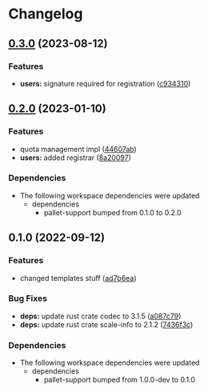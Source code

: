 # Changelog

## [0.3.0](https://github.com/finalbiome/finalbiome-node/compare/pallet-users-v0.2.0...pallet-users-v0.3.0) (2023-08-12)


### Features

* **users:** signature required for registration ([c934310](https://github.com/finalbiome/finalbiome-node/commit/c934310a0d536dd694cd4dce28030a086525fa97))

## [0.2.0](https://github.com/finalbiome/finalbiome-node/compare/pallet-users-v0.1.0...pallet-users-v0.2.0) (2023-01-10)


### Features

* quota management impl ([44607ab](https://github.com/finalbiome/finalbiome-node/commit/44607abf4c8f8c682b3822069a4c43c0ae3e82ba))
* **users:** added registrar ([8a20097](https://github.com/finalbiome/finalbiome-node/commit/8a2009710c0c8f16efc6c607545f79b531c9d3bb))


### Dependencies

* The following workspace dependencies were updated
  * dependencies
    * pallet-support bumped from 0.1.0 to 0.2.0

## 0.1.0 (2022-09-12)


### Features

* changed templates stuff ([ad7b6ea](https://github.com/finalbiome/finalbiome-node/commit/ad7b6ea536d170a0f5de56175f2df944b1cad93e))


### Bug Fixes

* **deps:** update rust crate codec to 3.1.5 ([a087c79](https://github.com/finalbiome/finalbiome-node/commit/a087c7987e8a85a27c87721fe9d231d990bf828b))
* **deps:** update rust crate scale-info to 2.1.2 ([7436f3c](https://github.com/finalbiome/finalbiome-node/commit/7436f3cb148d0abdc2af353accc43a13a6d7aeab))


### Dependencies

* The following workspace dependencies were updated
  * dependencies
    * pallet-support bumped from 1.0.0-dev to 0.1.0
